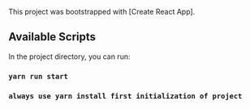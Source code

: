 This project was bootstrapped with [Create React App].

## Available Scripts

In the project directory, you can run:

### `yarn run start`

### `always use yarn install first initialization of project`
